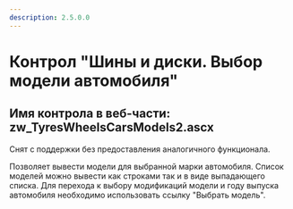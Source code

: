 ```yaml
---
description: 2.5.0.0
---
```


# Контрол "Шины и диски. Выбор модели автомобиля"

## Имя контрола в веб-части: zw\_TyresWheelsCarsModels2.ascx

Снят с поддержки без предоставления аналогичного функционала.

Позволяет вывести модели для выбранной марки автомобиля. Список моделей можно вывести как строками так и в виде выпадающего списка. Для перехода к выбору модификаций модели и году выпуска автомобиля необходимо использовать ссылку "Выбрать модель".

